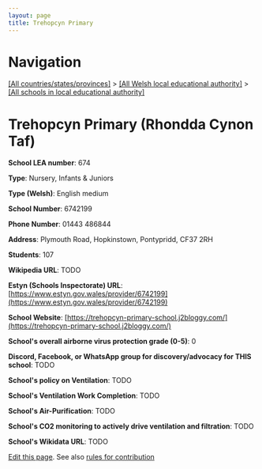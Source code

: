 ```yaml
---
layout: page
title: Trehopcyn Primary
---
```

# Navigation

[[All countries/states/provinces]](../../..) > [[All Welsh local educational authority]](../..) > [[All schools in local educational authority]](..)

# Trehopcyn Primary (Rhondda Cynon Taf)

**School LEA number**: 674

**Type**: Nursery, Infants & Juniors

**Type (Welsh)**: English medium

**School Number**: 6742199

**Phone Number**: 01443 486844

**Address**: Plymouth Road, Hopkinstown, Pontypridd, CF37 2RH

**Students**: 107

**Wikipedia URL**: TODO

**Estyn (Schools Inspectorate) URL**: [https://www.estyn.gov.wales/provider/6742199](https://www.estyn.gov.wales/provider/6742199)

**School Website**: [https://trehopcyn-primary-school.j2bloggy.com/](https://trehopcyn-primary-school.j2bloggy.com/)

**School's overall airborne virus protection grade (0-5)**: 0

**Discord, Facebook, or WhatsApp group for discovery/advocacy for THIS school**: TODO

**School's policy on Ventilation**: TODO

**School's Ventilation Work Completion**: TODO

**School's Air-Purification**: TODO

**School's CO2 monitoring to actively drive ventilation and filtration**: TODO

**School's Wikidata URL**: TODO




[Edit this page](https://github.com/VentilationProject/Wales/edit/prif/./Rhondda_Cynon_Taf/Trehopcyn_Primary.md). See also [rules for contribution](../../../contribution-rules/)